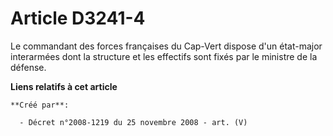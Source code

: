 # Article D3241-4

Le commandant des forces françaises du Cap-Vert dispose d'un état-major interarmées dont la structure et les effectifs sont
fixés par le ministre de la défense.

**Liens relatifs à cet article**

	**Créé par**:

	  - Décret n°2008-1219 du 25 novembre 2008 - art. (V)
